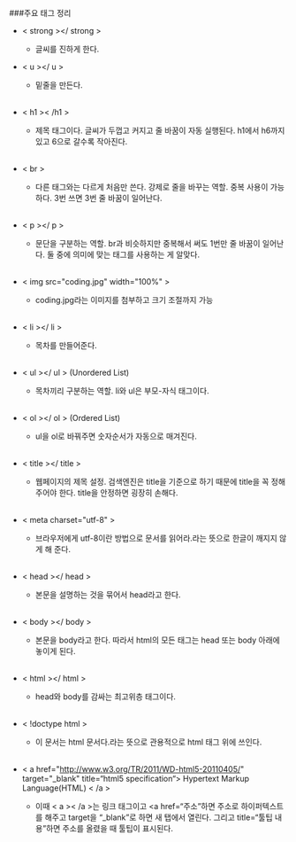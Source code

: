 ###주요 태그 정리
- < strong ></ strong >
	* 글씨를 진하게 한다.
		<br>
- < u ></ u >
	* 밑줄을 만든다.
	<br>
- < h1 >< /h1 >
	* 제목 태그이다. 글씨가 두껍고 커지고 줄 바꿈이 자동 실행된다. h1에서 h6까지 있고 6으로 갈수록 작아진다.
	<br>

- < br >
	* 다른 태그와는 다르게 처음만 쓴다. 강제로 줄을 바꾸는 역할. 중복 사용이 가능하다. 3번 쓰면 3번 줄 바꿈이 일어난다.
	<br>

- < p ></ p >
	* 문단을 구분하는 역할. br과 비슷하지만 중복해서 써도 1번만 줄 바꿈이 일어난다. 둘 중에 의미에 맞는 태그를 사용하는 게 알맞다.
	<br>

- < img src="coding.jpg" width="100%" >
	* coding.jpg라는 이미지를 첨부하고 크기 조절까지 가능
	<br>

- < li ></ li >
	* 목차를 만들어준다.
	<br>

- < ul ></ ul > (Unordered List)
	* 목차끼리 구분하는 역할. li와 ul은 부모-자식 태그이다.
	<br>

- < ol ></ ol > (Ordered List)
	* ul을 ol로 바꿔주면 숫자순서가 자동으로 매겨진다.
	<br>

- < title ></ title >
	* 웹페이지의 제목 설정. 검색엔진은 title을 기준으로 하기 때문에 title을 꼭 정해주어야 한다. title을 안정하면 굉장히 손해다.
	<br>

- < meta charset="utf-8" >
	* 브라우저에게 utf-8이란 방법으로 문서를 읽어라.라는 뜻으로 한글이 깨지지 않게 해 준다.
	<br>

- < head ></ head >
	* 본문을 설명하는 것을 묶어서 head라고 한다.
	<br>

- < body ></ body >
	* 본문을 body라고 한다. 따라서 html의 모든 태그는 head 또는 body 아래에 놓이게 된다.
	<br>

- < html ></ html >
	* head와 body를 감싸는 최고위층 태그이다.
	<br>

- < !doctype html >
	* 이 문서는 html 문서다.라는 뜻으로 관용적으로 html 태그 위에 쓰인다.
	<br>

- < a href="http://www.w3.org/TR/2011/WD-html5-20110405/" target="_blank" title=“html5 specification“> Hypertext Markup Language(HTML) < /a >
	* 이때 < a >< /a >는 링크 태그이고 <a href=“주소”하면 주소로 하이퍼텍스트를 해주고 target을 “_blank”로 하면 새 탭에서 열린다. 그리고 title=“툴팁 내용”하면 주소를 올렸을 때 툴팁이 표시된다.
